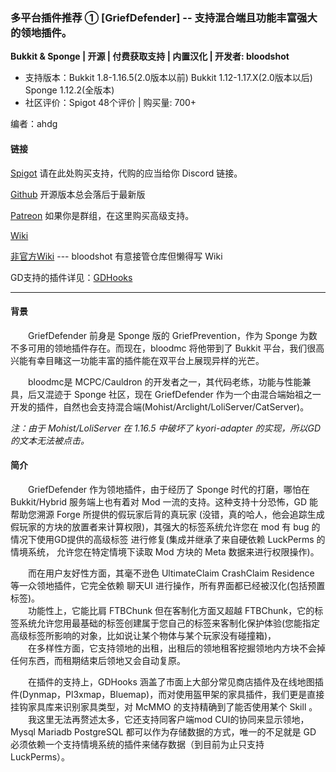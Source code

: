 ### 多平台插件推荐 ① [GriefDefender] -- 支持混合端且功能丰富强大的领地插件。

**Bukkit & Sponge | 开源 | 付费获取支持 | 内置汉化 | 开发者: bloodshot**

* 支持版本：Bukkit 1.8-1.16.5(2.0版本以前) Bukkit 1.12-1.17.X(2.0版本以后) Sponge 1.12.2(全版本)
* 社区评价：Spigot 48个评价  | 购买量: 700+

编者：ahdg

#### 链接

[Spigot](https://www.spigotmc.org/resources/68900/) 请在此处购买支持，代购的应当给你 Discord 链接。

[Github](https://github.com/bloodmc/GriefDefender) 开源版本总会落后于最新版

[Patreon](https://www.patreon.com/bloodmc) 如果你是群组，在这里购买高级支持。

[Wiki](https://github.com/bloodmc/GriefDefender/wiki)

[非官方Wiki](https://tartaros-gamer.github.io/griefDefenderDoc/) --- bloodshot 有意接管仓库但懒得写 Wiki

GD支持的插件详见：[GDHooks](https://github.com/bloodmc/GDHooks)

---

#### 背景

&emsp;&emsp;GriefDefender 前身是 Sponge 版的 GriefPrevention，作为 Sponge 为数不多可用的领地插件存在。而现在，bloodmc 将他带到了 Bukkit 平台，我们很高兴能有幸目睹这一功能丰富的插件能在双平台上展现异样的光芒。

&emsp;&emsp;bloodmc是 MCPC/Cauldron 的开发者之一，其代码老练，功能与性能兼具，后又混迹于 Sponge 社区，现在 GriefDefender 作为一个由混合端始祖之一开发的插件，自然也会支持混合端(Mohist/Arclight/LoliServer/CatServer)。

*注：由于 Mohist/LoliServer 在 1.16.5 中破坏了 kyori-adapter 的实现，所以GD的文本无法被点击。*

#### 简介

&emsp;&emsp;GriefDefender 作为领地插件，由于经历了 Sponge 时代的打磨，哪怕在 Bukkit/Hybrid 服务端上也有着对 Mod 一流的支持。这种支持十分恐怖，GD 能帮助您溯源 Forge 所提供的假玩家后背的真玩家
(没错，真的哈人，他会追踪生成假玩家的方块的放置者来计算权限)，其强大的标签系统允许您在  mod 有 bug 的情况下使用GD提供的高级标签 进行修复(集成并继承了来自硬依赖 LuckPerms 的情境系统，
允许您在特定情境下读取 Mod 方块的 Meta 数据来进行权限操作)。
  
&emsp;&emsp;而在用户友好性方面，其毫不逊色 UltimateClaim CrashClaim Residence 等一众领地插件，它完全依赖 聊天UI 进行操作，所有界面都已经被汉化(包括预置标签)。
<br>&emsp;&emsp;功能性上，它能比肩 FTBChunk 但在客制化方面又超越 FTBChunk，它的标签系统允许您用最基础的标签创建属于您自己的标签来客制化保护体验(您能指定高级标签所影响的对象，比如说让某个物体与某个玩家没有碰撞箱)，
<br>&emsp;&emsp;在多样性方面，它支持领地的出租，出租后的领地租客挖掘领地内方块不会掉任何东西，而租期结束后领地又会自动复原。

&emsp;&emsp;在插件的支持上，GDHooks 涵盖了市面上大部分常见商店插件及在线地图插件(Dynmap，Pl3xmap，Bluemap)，而对使用盔甲架的家具插件，我们更是直接挂钩家具库来识别家具类型，对 McMMO 的支持精确到了能否使用某个 Skill 。
<br>&emsp;&emsp;我这里无法再赘述太多，它还支持同客户端mod CUI的协同来显示领地，Mysql Mariadb PostgreSQL 都可以作为存储数据的方式，唯一的不足就是 GD 必须依赖一个支持情境系统的插件来储存数据（到目前为止只支持 LuckPerms）。